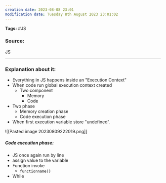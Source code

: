 ```yaml
---
creation date: 2023-08-08 23:01
modification date: Tuesday 8th August 2023 23:01:02
---
```


**Tags:** #JS 

### Source:
[JS](https://www.youtube.com/watch?v=iLWTnMzWtj4&list=PLlasXeu85E9cQ32gLCvAvr9vNaUccPVNP&index=3)

--------------------------------------

### Explanation about it:

* Everything in JS happens inside an "Execution Context"
* When code run global execution context created
	* Two component
		* Memory
		* Code
* Two phase
	* Memory creation phase
	* Code execution phase
* When first execution variable store "undefined".

![[Pasted image 20230809222019.png]]


##### Code execution phase:

* JS once again run by line
* assign value to the variable
* Function invoke
	* `functionname()`
* While